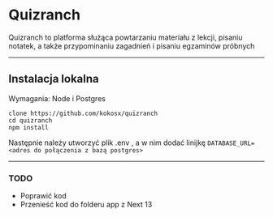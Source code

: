 # Quizranch

Quizranch to platforma służąca powtarzaniu materiału z lekcji, pisaniu
notatek, a także przypominaniu zagadnień i pisaniu egzaminów próbnych

---

## Instalacja lokalna

Wymagania: Node i Postgres

```
clone https://github.com/kokosx/quizranch
cd quizranch
npm install
```

Następnie należy utworzyć plik .env , a w nim dodać linijkę `DATABASE_URL=<adres do połączenia z bazą postgres>`

---

### TODO

- Poprawić kod
- Przenieść kod do folderu app z Next 13

